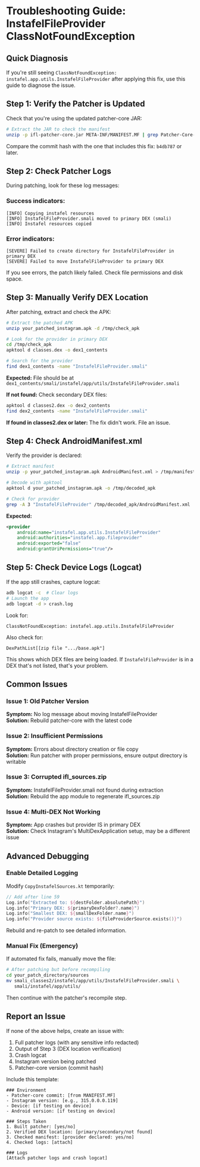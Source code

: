 # Troubleshooting Guide: InstafelFileProvider ClassNotFoundException

## Quick Diagnosis

If you're still seeing `ClassNotFoundException: instafel.app.utils.InstafelFileProvider` after applying this fix, use this guide to diagnose the issue.

## Step 1: Verify the Patcher is Updated

Check that you're using the updated patcher-core JAR:

```bash
# Extract the JAR to check the manifest
unzip -p ifl-patcher-core.jar META-INF/MANIFEST.MF | grep Patcher-Core-Commit
```

Compare the commit hash with the one that includes this fix: `b4db787` or later.

## Step 2: Check Patcher Logs

During patching, look for these log messages:

### Success indicators:
```
[INFO] Copying instafel resources
[INFO] InstafelFileProvider.smali moved to primary DEX (smali)
[INFO] Instafel resources copied
```

### Error indicators:
```
[SEVERE] Failed to create directory for InstafelFileProvider in primary DEX
[SEVERE] Failed to move InstafelFileProvider to primary DEX
```

If you see errors, the patch likely failed. Check file permissions and disk space.

## Step 3: Manually Verify DEX Location

After patching, extract and check the APK:

```bash
# Extract the patched APK
unzip your_patched_instagram.apk -d /tmp/check_apk

# Look for the provider in primary DEX
cd /tmp/check_apk
apktool d classes.dex -o dex1_contents

# Search for the provider
find dex1_contents -name "InstafelFileProvider.smali"
```

**Expected:** File should be at `dex1_contents/smali/instafel/app/utils/InstafelFileProvider.smali`

**If not found:** Check secondary DEX files:

```bash
apktool d classes2.dex -o dex2_contents
find dex2_contents -name "InstafelFileProvider.smali"
```

**If found in classes2.dex or later:** The fix didn't work. File an issue.

## Step 4: Check AndroidManifest.xml

Verify the provider is declared:

```bash
# Extract manifest
unzip -p your_patched_instagram.apk AndroidManifest.xml > /tmp/manifest_binary.xml

# Decode with apktool
apktool d your_patched_instagram.apk -o /tmp/decoded_apk

# Check for provider
grep -A 3 "InstafelFileProvider" /tmp/decoded_apk/AndroidManifest.xml
```

**Expected:**
```xml
<provider
    android:name="instafel.app.utils.InstafelFileProvider"
    android:authorities="instafel.app.fileprovider"
    android:exported="false"
    android:grantUriPermissions="true"/>
```

## Step 5: Check Device Logs (Logcat)

If the app still crashes, capture logcat:

```bash
adb logcat -c  # Clear logs
# Launch the app
adb logcat -d > crash.log
```

Look for:
```
ClassNotFoundException: instafel.app.utils.InstafelFileProvider
```

Also check for:
```
DexPathList[[zip file ".../base.apk"]
```

This shows which DEX files are being loaded. If `InstafelFileProvider` is in a DEX that's not listed, that's your problem.

## Common Issues

### Issue 1: Old Patcher Version
**Symptom:** No log message about moving InstafelFileProvider  
**Solution:** Rebuild patcher-core with the latest code

### Issue 2: Insufficient Permissions
**Symptom:** Errors about directory creation or file copy  
**Solution:** Run patcher with proper permissions, ensure output directory is writable

### Issue 3: Corrupted ifl_sources.zip
**Symptom:** InstafelFileProvider.smali not found during extraction  
**Solution:** Rebuild the app module to regenerate ifl_sources.zip

### Issue 4: Multi-DEX Not Working
**Symptom:** App crashes but provider IS in primary DEX  
**Solution:** Check Instagram's MultiDexApplication setup, may be a different issue

## Advanced Debugging

### Enable Detailed Logging

Modify `CopyInstafelSources.kt` temporarily:

```kotlin
// Add after line 59
Log.info("Extracted to: ${destFolder.absolutePath}")
Log.info("Primary DEX: ${primaryDexFolder?.name}")
Log.info("Smallest DEX: ${smallDexFolder.name}")
Log.info("Provider source exists: ${fileProviderSource.exists()}")
```

Rebuild and re-patch to see detailed information.

### Manual Fix (Emergency)

If automated fix fails, manually move the file:

```bash
# After patching but before recompiling
cd your_patch_directory/sources
mv smali_classes2/instafel/app/utils/InstafelFileProvider.smali \
   smali/instafel/app/utils/
```

Then continue with the patcher's recompile step.

## Report an Issue

If none of the above helps, create an issue with:

1. Full patcher logs (with any sensitive info redacted)
2. Output of Step 3 (DEX location verification)
3. Crash logcat
4. Instagram version being patched
5. Patcher-core version (commit hash)

Include this template:

```
### Environment
- Patcher-core commit: [from MANIFEST.MF]
- Instagram version: [e.g., 315.0.0.0.119]
- Device: [if testing on device]
- Android version: [if testing on device]

### Steps Taken
1. Built patcher: [yes/no]
2. Verified DEX location: [primary/secondary/not found]
3. Checked manifest: [provider declared: yes/no]
4. Checked logs: [attach]

### Logs
[Attach patcher logs and crash logcat]
```
